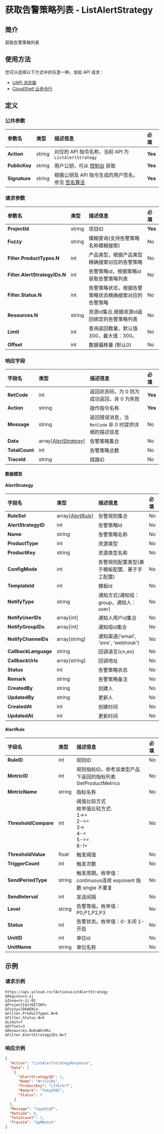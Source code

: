 # 获取告警策略列表 - ListAlertStrategy

## 简介

获取告警策略列表






## 使用方法

您可以选择以下方式中的任意一种，发起 API 请求：
- [UAPI 浏览器](https://console.ucloud.cn/uapi/detail?id=ListAlertStrategy)
- [CloudShell 云命令行](https://shell.ucloud.cn/)


## 定义

### 公共参数

| 参数名 | 类型 | 描述信息 | 必填 |
|:---|:---|:---|:---|
| **Action**     | string  | 对应的 API 指令名称，当前 API 为 `ListAlertStrategy`                        | **Yes** |
| **PublicKey**  | string  | 用户公钥，可从 [控制台](https://console.ucloud.cn/uapi/apikey) 获取                                             | **Yes** |
| **Signature**  | string  | 根据公钥及 API 指令生成的用户签名，参见 [签名算法](api/summary/signature.md)  | **Yes** |

### 请求参数

| 参数名 | 类型 | 描述信息 | 必填 |
|:---|:---|:---|:---|
| **ProjectId** | string | 项目ID |**Yes**|
| **Fuzzy** | string | 模糊查询(支持告警策略名称模糊搜索)<br /> |No|
| **Filter.ProductTypes.N** | int | 产品类型，根据产品类型精确搜索对应的告警策略<br /> |No|
| **Filter.AlertStrategyIDs.N** | int | 告警策略id，根据策略id获取告警策略列表 |No|
| **Filter.Status.N** | int | 告警策略状态，根据告警策略状态精确搜索对应的告警策略<br /> |No|
| **Resources.N** | string | 资源id集合,根据资源id返回绑定的告警策略列表 |No|
| **Limit** | int | 查询返回数量，默认值300，最大值：300。<br /> |No|
| **Offset** | int | 数据偏移量 (默认0)<br /> |No|

### 响应字段

| 字段名 | 类型 | 描述信息 | 必填 |
|:---|:---|:---|:---|
| **RetCode** | int | 返回状态码，为 0 则为成功返回，非 0 为失败 |**Yes**|
| **Action** | string | 操作指令名称 |**Yes**|
| **Message** | string | 返回错误消息，当 `RetCode` 非 0 时提供详细的描述信息 |No|
| **Data** | array[[*AlertStrategy*](#AlertStrategy)] | 告警策略集合 |No|
| **TotalCount** | int | 告警策略总数 |No|
| **TraceId** | string | 链路ID |No|

#### 数据模型


#### AlertStrategy

| 字段名 | 类型 | 描述信息 | 必填 |
|:---|:---|:---|:---|
| **RuleSet** | array[[*AlertRule*](#AlertRule)] | 告警规则集合 |No|
| **AlertStrategyID** | int | 告警策略Id |No|
| **Name** | string | 告警策略名称 |No|
| **ProductType** | int | 资源类型 |No|
| **ProductKey** | string | 资源类型名称 |No|
| **ConfigMode** | int | 告警规则配置类型(基于模板配置、基于手工配置) |No|
| **TemplateId** | int | 模板Id |No|
| **NotifyType** | string | 通知方式(通知组：group，通知人：user) |No|
| **NotifyUserIDs** | array[int] | 通知人用户id集合 |No|
| **NotifyGroupIDs** | array[int] | 通知组id集合 |No|
| **NotifyChannelDs** | array[string] | 通知渠道('email', 'sms', 'webhook') |No|
| **CallbackLanguage** | string | 回调语言(cn,en) |No|
| **CallbackUrls** | array[string] | 回调地址 |No|
| **Status** | int | 告警策略状态 |No|
| **Remark** | string | 告警策略备注 |No|
| **CreatedBy** | string | 创建人 |No|
| **UpdatedBy** | string | 更新人 |No|
| **CreatedAt** | int | 创建时间 |No|
| **UpdatedAt** | int | 更新时间 |No|

#### AlertRule

| 字段名 | 类型 | 描述信息 | 必填 |
|:---|:---|:---|:---|
| **RuleID** | int | 规则ID |No|
| **MetricID** | int | 规则指标ID。参考该类型产品下返回的指标列表GetProductMetrics |No|
| **MetricName** | string | 指标名称 |No|
| **ThresholdCompare** | int | 阈值比较方式<br />枚举值比较方式:<br />1->=<br />2-<=<br />3-><br />4-<<br />5-==<br />6-!= |No|
| **ThresholdValue** | float | 触发阈值 |No|
| **TriggerCount** | int | 触发次数 |No|
| **SendPeriodType** | string | 触发周期。枚举值：continuous连续 exponent 指数 single 不重复 |No|
| **SendInterval** | int | 发送间隔 |No|
| **Level** | string | 告警等级。枚举值：P0,P1,P2,P3 |No|
| **Status** | int | 告警状态。枚举值：0-关闭 1-开启 |No|
| **UnitID** | int | 单位id |No|
| **UnitName** | string | 单位名称 |No|

## 示例

### 请求示例
    
```
https://api.ucloud.cn/?Action=ListAlertStrategy
&Region=cn-zj
&Zone=cn-zj-01
&ProjectId=tDITIKFv
&Fuzzy=lDkAENja
&Filter.ProductTypes.N=9
&Filter.Status.N=5
&Limit=7
&Offset=3
&Resources.N=DuWSrHhi
&Filter.AlertStrategyIDs.N=7
```

### 响应示例
    
```json
{
  "Action": "ListAlertStrategyResponse",
  "Data": [
    {
      "AlertStrategyID": 2,
      "Name": "WrrLsCAx",
      "ProductKey": "LItkrkrT",
      "Remark": "fahqZEBZ",
      "Status": 5
    }
  ],
  "Message": "CqypVzgP",
  "RetCode": 0,
  "TotalCount": 1,
  "TraceId": "GpMNsXck"
}
```





